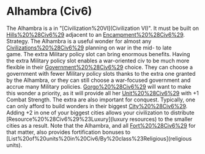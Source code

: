 # Alhambra (Civ6)

The Alhambra is a in "[Civilization%20VI](Civilization VI)". It must be built on [Hills%20%28Civ6%29](Hills) adjacent to an [Encampment%20%28Civ6%29](Encampment).
Strategy.
The Alhambra is a useful wonder for almost any [Civilizations%20%28Civ6%29](civilization) planning on war in the mid- to late game. The extra Military policy slot can bring enormous benefits.
Having the extra Military policy slot enables a war-oriented civ to be much more flexible in their [Government%20%28Civ6%29](government) choice. They can choose a government with fewer Military policy slots thanks to the extra one granted by the Alhambra, or they can still choose a war-focused government and accrue many Military policies. [Gorgo%20%28Civ6%29](Gorgo) will want to make this wonder a priority, as it will provide all her [Unit%20%28Civ6%29](units) with +1 Combat Strength.
The extra are also important for conquest. Typically, one can only afford to build wonders in their biggest [City%20%28Civ6%29](cities). Adding +2 in one of your biggest cities allows your civilization to distribute [Resource%20%28Civ6%29%23Luxury](luxury resources) to the smaller cities as a result.
Note that the Alhambra, and all [Fort%20%28Civ6%29](Forts) for that matter, also provides fortification bonuses to [List%20of%20units%20in%20Civ6/By%20class%23Religious](religious units).